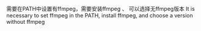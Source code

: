 需要在PATH中设置有ffmpeg，需要安装ffmpeg 、 可以选择无ffmpeg版本
It is necessary to set ffmpeg in the PATH, install ffmpeg, and choose a version without ffmpeg
